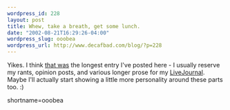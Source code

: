```yaml
--- 
wordpress_id: 228
layout: post
title: Whew, take a breath, get some lunch.
date: "2002-08-21T16:29:26-04:00"
wordpress_slug: ooobea
wordpress_url: http://www.decafbad.com/blog/?p=228
---
```

<p>Yikes.  I think <a href="http://www.decafbad.com/news_archives/000250.phtml">that was</a> the longest entry I've posted here - I usually reserve my rants, opinion posts, and various longer prose for my <a href="http://deus-x.livejournal.com">LiveJournal</a>.  Maybe I'll actually start showing a little more personality around these parts too.  :)</p>
<!--more-->
shortname=ooobea
